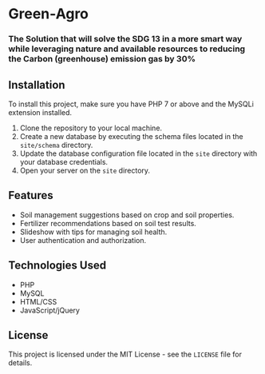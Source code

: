 # Green-Agro
### The Solution that will solve the SDG 13 in a more smart way while leveraging nature and available resources to reducing the Carbon (greenhouse) emission gas by 30%


## Installation

To install this project, make sure you have PHP 7 or above and the MySQLi extension installed. 

1. Clone the repository to your local machine.
2. Create a new database by executing the schema files located in the `site/schema` directory.
3. Update the database configuration file located in the `site` directory with your database credentials.
4. Open your server on the `site` directory.

## Features

- Soil management suggestions based on crop and soil properties.
- Fertilizer recommendations based on soil test results.
- Slideshow with tips for managing soil health.
- User authentication and authorization.

## Technologies Used

- PHP
- MySQL
- HTML/CSS
- JavaScript/jQuery

## License

This project is licensed under the MIT License - see the `LICENSE` file for details.
